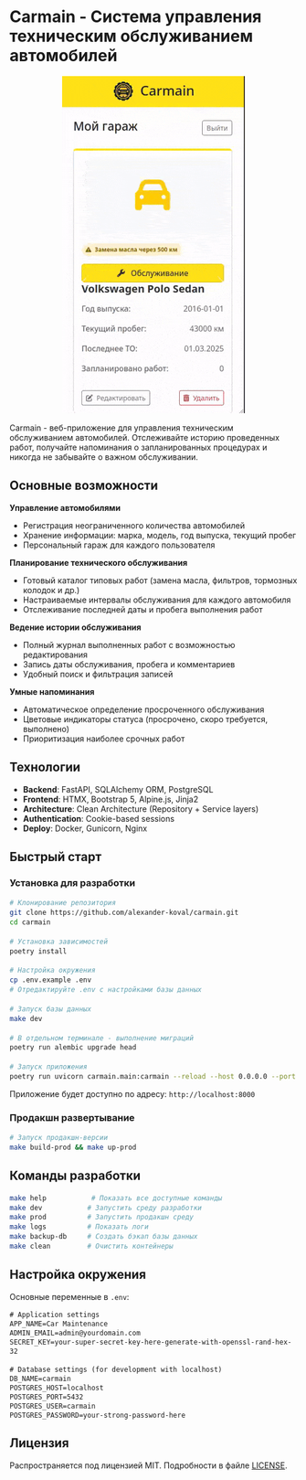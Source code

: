 # Carmain - Система управления техническим обслуживанием автомобилей

<div align="center">
  <img src="carmain/static/img/demo.gif" alt="Demo" />
</div>

Carmain - веб-приложение для управления техническим обслуживанием автомобилей. Отслеживайте историю проведенных работ, получайте напоминания о запланированных процедурах и никогда не забывайте о важном обслуживании.

## Основные возможности

**Управление автомобилями**
- Регистрация неограниченного количества автомобилей
- Хранение информации: марка, модель, год выпуска, текущий пробег
- Персональный гараж для каждого пользователя

**Планирование технического обслуживания**
- Готовый каталог типовых работ (замена масла, фильтров, тормозных колодок и др.)
- Настраиваемые интервалы обслуживания для каждого автомобиля
- Отслеживание последней даты и пробега выполнения работ

**Ведение истории обслуживания**
- Полный журнал выполненных работ с возможностью редактирования
- Запись даты обслуживания, пробега и комментариев
- Удобный поиск и фильтрация записей

**Умные напоминания**
- Автоматическое определение просроченного обслуживания
- Цветовые индикаторы статуса (просрочено, скоро требуется, выполнено)
- Приоритизация наиболее срочных работ

## Технологии

- **Backend**: FastAPI, SQLAlchemy ORM, PostgreSQL
- **Frontend**: HTMX, Bootstrap 5, Alpine.js, Jinja2
- **Architecture**: Clean Architecture (Repository + Service layers)
- **Authentication**: Cookie-based sessions
- **Deploy**: Docker, Gunicorn, Nginx

## Быстрый старт

### Установка для разработки

```bash
# Клонирование репозитория
git clone https://github.com/alexander-koval/carmain.git
cd carmain

# Установка зависимостей
poetry install

# Настройка окружения
cp .env.example .env
# Отредактируйте .env с настройками базы данных

# Запуск базы данных
make dev

# В отдельном терминале - выполнение миграций
poetry run alembic upgrade head

# Запуск приложения
poetry run uvicorn carmain.main:carmain --reload --host 0.0.0.0 --port 8000
```

Приложение будет доступно по адресу: `http://localhost:8000`

### Продакшн развертывание

```bash
# Запуск продакшн-версии
make build-prod && make up-prod
```

## Команды разработки

```bash
make help           # Показать все доступные команды
make dev           # Запустить среду разработки
make prod          # Запустить продакшн среду
make logs          # Показать логи
make backup-db     # Создать бэкап базы данных
make clean         # Очистить контейнеры
```

## Настройка окружения

Основные переменные в `.env`:

```env
# Application settings
APP_NAME=Car Maintenance
ADMIN_EMAIL=admin@yourdomain.com
SECRET_KEY=your-super-secret-key-here-generate-with-openssl-rand-hex-32

# Database settings (for development with localhost)
DB_NAME=carmain
POSTGRES_HOST=localhost
POSTGRES_PORT=5432
POSTGRES_USER=carmain
POSTGRES_PASSWORD=your-strong-password-here
```

## Лицензия

Распространяется под лицензией MIT. Подробности в файле [LICENSE](LICENSE).
